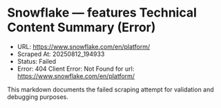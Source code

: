 # Snowflake — features Technical Content Summary (Error)

- URL: https://www.snowflake.com/en/platform/
- Scraped At: 20250812_194933
- Status: Failed
- Error: 404 Client Error: Not Found for url: https://www.snowflake.com/en/platform/

This markdown documents the failed scraping attempt for validation and debugging purposes.